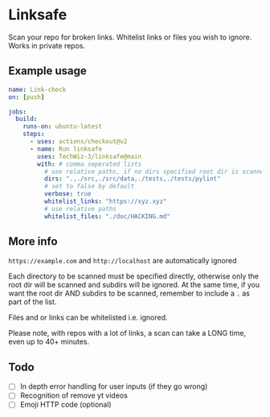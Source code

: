 # Linksafe

Scan your repo for broken links. Whitelist links or files you wish to ignore. Works in private repos.

## Example usage
```yaml
name: Link-check
on: [push]

jobs:
  build:
    runs-on: ubuntu-latest
    steps:
      - uses: actions/checkout@v2
      - name: Run linksafe
        uses: TechWiz-3/linksafe@main
        with: # comma seperated lists
          # use relative paths, if no dirs specified root dir is scanned
          dirs: ".,./src,./src/data,./tests,./tests/pylint"
          # set to false by default
          verbose: true
          whitelist_links: "https://xyz.xyz"
          # use relative paths
          whitelist_files: "./doc/HACKING.md"
```

## More info

`https://example.com` and `http://localhost` are automatically ignored  

Each directory to be scanned must be specified directly, otherwise only the root dir will be scanned and subdirs will be ignored. At the same time, if you want the root dir AND subdirs to be scanned, remember to include a `.` as part of the list.  

Files and or links can be whitelisted i.e. ignored.  

Please note, with repos with a lot of links, a scan can take a LONG time, even up to 40+ minutes.

## Todo
- [ ] In depth error handling for user inputs (if they go wrong)
- [ ] Recognition of remove yt videos
- [ ] Emoji HTTP code (optional)
